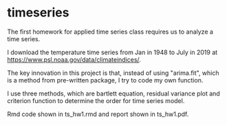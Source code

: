 # timeseries
The first homework for applied time series class requires us to analyze a time series.

I download the temperature time series from Jan in 1948 to July in 2019 at https://www.psl.noaa.gov/data/climateindices/. 

The key innovation in this project is that, instead of using "arima.fit", which is a method from pre-written package, I try to code my own function.

I use three methods, which are bartlett equation, residual variance plot and criterion function to determine the order for time series model.

Rmd code shown in ts_hw1.rmd and report shown in ts_hw1.pdf.
